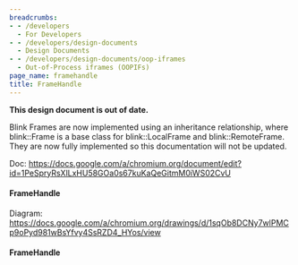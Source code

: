 ```yaml
---
breadcrumbs:
- - /developers
  - For Developers
- - /developers/design-documents
  - Design Documents
- - /developers/design-documents/oop-iframes
  - Out-of-Process iframes (OOPIFs)
page_name: framehandle
title: FrameHandle
---
```


**This design document is out of date.**

Blink Frames are now implemented using an inheritance relationship, where
blink::Frame is a base class for blink::LocalFrame and blink::RemoteFrame. They
are now fully implemented so this documentation will not be updated.

Doc:
<https://docs.google.com/a/chromium.org/document/edit?id=1PeSpryRsXlLxHU58GOa0s67kuKaQeGitmM0iWS02CvU>

#### FrameHandle

Diagram:
https://docs.google.com/a/chromium.org/drawings/d/1sqOb8DCNy7wlPMCp9oPyd981wBsYfvy4SsRZD4_HYos/view

#### FrameHandle
